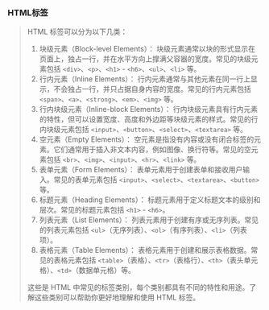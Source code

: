 ### HTML标签

>HTML 标签可以分为以下几类：
>
>1. 块级元素（Block-level Elements）： 块级元素通常以块的形式显示在页面上，独占一行，并在水平方向上撑满父容器的宽度。常见的块级元素包括 `<div>`、`<p>`、`<h1>` - `<h6>`、`<ul>`、`<li>` 等。
>2. 行内元素（Inline Elements）： 行内元素通常与其他元素在同一行上显示，不会独占一行，并只占据自身内容的宽度。常见的行内元素包括 `<span>`、`<a>`、`<strong>`、`<em>`、`<img>` 等。
>3. 行内块级元素（Inline-block Elements）： 行内块级元素具有行内元素的特性，但可以设置宽度、高度和外边距等块级元素的样式。常见的行内块级元素包括 `<input>`、`<button>`、`<select>`、`<textarea>` 等。
>4. 空元素（Empty Elements）： 空元素是指没有内容或没有闭合标签的元素。它们通常用于插入非文本内容，例如图像、换行符等。常见的空元素包括 `<br>`、`<img>`、`<input>`、`<hr>`、`<link>` 等。
>5. 表单元素（Form Elements）： 表单元素用于创建表单和接收用户输入。常见的表单元素包括 `<input>`、`<select>`、`<textarea>`、`<button>` 等。
>6. 标题元素（Heading Elements）： 标题元素用于定义标题文本的级别和层次。常见的标题元素包括 `<h1>` - `<h6>`。
>7. 列表元素（List Elements）： 列表元素用于创建有序或无序列表。常见的列表元素包括 `<ul>`（无序列表）、`<ol>`（有序列表）、`<li>`（列表项）。
>8. 表格元素（Table Elements）： 表格元素用于创建和展示表格数据。常见的表格元素包括 `<table>`（表格）、`<tr>`（表格行）、`<th>`（表头单元格）、`<td>`（数据单元格）等。
>
>这些是 HTML 中常见的标签类别，每个类别都具有不同的特性和用途。了解这些类别可以帮助你更好地理解和使用 HTML 标签。